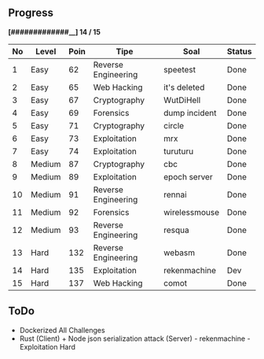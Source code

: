 Progress
--------
**[#############__] 14 / 15**


No | Level     | Poin  | Tipe                   | Soal          | Status
---|-----------|-------|------------------------|---------------|-------
1  | Easy      | 62    |   Reverse Engineering  | speetest      | Done 
2  | Easy      | 65    |   Web Hacking          | it's deleted  | Done
3  | Easy      | 67    |   Cryptography         | WutDiHell     | Done
4  | Easy      | 69    |   Forensics            | dump incident | Done
5  | Easy      | 71    |   Cryptography         | circle        | Done
6  | Easy      | 73    |   Exploitation         | mrx           | Done
7  | Easy      | 74    |   Exploitation         | turuturu      | Done
8  | Medium    | 87    |   Cryptography         | cbc           | Done
9  | Medium    | 89    |   Exploitation         | epoch server  | Done
10 | Medium    | 91    |   Reverse Engineering  | rennai        | Done
11 | Medium    | 92    |   Forensics            | wirelessmouse | Done
12 | Medium    | 93    |   Reverse Engineering  | resqua        | Done
13 | Hard      | 132   |   Reverse Engineering  | webasm        | Done
14 | Hard      | 135   |   Exploitation         | rekenmachine  | Dev
15 | Hard      | 137   |   Web Hacking          | comot         | Done

ToDo
--------
- Dockerized All Challenges
- Rust (Client) + Node json serialization attack (Server) - rekenmachine - Exploitation Hard

